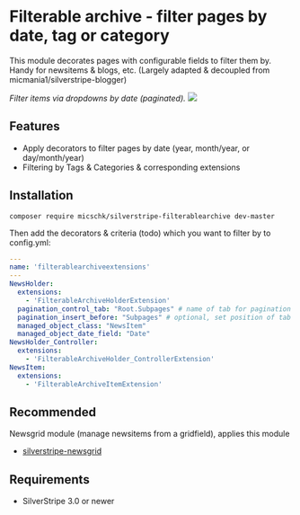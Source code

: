 Filterable archive - filter pages by date, tag or category
==========================================================

This module decorates pages with configurable fields to filter them by. Handy for newsitems & blogs, etc.
(Largely adapted & decoupled from micmania1/silverstripe-blogger)

*Filter items via dropdowns by date (paginated).*
![](images/screenshots/filter.png)


## Features

* Apply decorators to filter pages by date (year, month/year, or day/month/year)
* Filtering by Tags & Categories & corresponding extensions


## Installation

```
composer require micschk/silverstripe-filterablearchive dev-master
```

Then add the decorators & criteria (todo) which you want to filter by to config.yml:

```yaml
---
name: 'filterablearchiveextensions'
---
NewsHolder:
  extensions:
    - 'FilterableArchiveHolderExtension'
  pagination_control_tab: "Root.Subpages" # name of tab for pagination settings, defaults to "Root.Main"
  pagination_insert_before: "Subpages" # optional, set position of tab
  managed_object_class: "NewsItem"
  managed_object_date_field: "Date"
NewsHolder_Controller:
  extensions:
    - 'FilterableArchiveHolder_ControllerExtension'
NewsItem:
  extensions:
    - 'FilterableArchiveItemExtension'
```


## Recommended

Newsgrid module (manage newsitems from a gridfield), applies this module
* [silverstripe-newsgrid](https://github.com/micschk/silverstripe-newsgrid)


## Requirements

* SilverStripe 3.0 or newer
